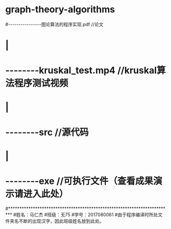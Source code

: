 # graph-theory-algorithms
#----------------图论算法的程序实现.pdf	//论文
#	|
#	--------kruskal_test.mp4	//kruskal算法程序测试视频
#	|
#	--------src			//源代码
#	|
#	--------exe			//可执行文件（查看成果演示请进入此处）


#*************************************************************************
#姓名：马仁杰
#班级：无75
#学号：2017080061
#由于程序编译时所处文件夹名不断的出现汉字，因此班级姓名放到此处。